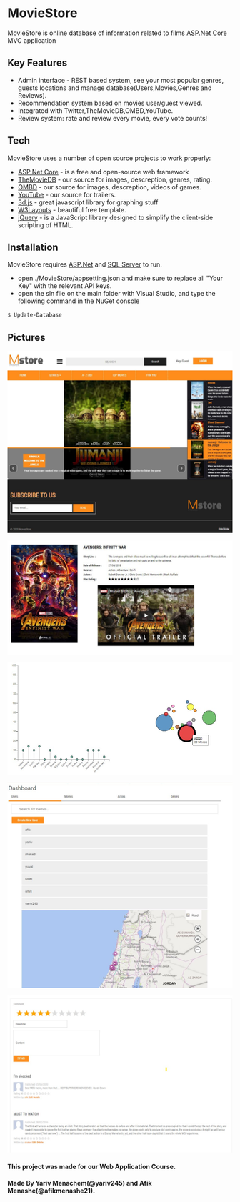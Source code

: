 # MovieStore

MovieStore is online database of information related to films [ASP.Net Core](https://www.asp.net/core/overview/aspnet-vnext)  MVC application

## Key Features

  - Admin interface - REST based system, see your most popular genres, guests locations and manage database(Users,Movies,Genres and Reviews).
  - Recommendation system based on movies user/guest viewed.
  - Integrated with Twitter,TheMovieDB,OMBD,YouTube.
  - Review system: rate and review every movie, every vote counts!

## Tech

MovieStore uses a number of open source projects to work properly:

* [ASP.Net Core](https://www.asp.net/core/overview/aspnet-vnext) - is a free and open-source web framework
* [TheMovieDB](https://www.themoviedb.org/) - our source for images, descreption, genres, rating.
* [OMBD](https://api.igdb.com/) - our source for images, descreption, videos of games.
* [YouTube](https://developers.google.com/apps-script/advanced/youtube) - our source for trailers.
* [3d.js](https://d3js.org/) - great javascript library for graphing stuff
* [W3Layouts](https://w3layouts.com/) - beautiful free template.
* [jQuery](http://jquery.com) - is a JavaScript library designed to simplify the client-side scripting of HTML.

## Installation

MovieStore requires [ASP.Net](https://www.asp.net/core/overview/aspnet-vnext) and [SQL Server](https://www.microsoft.com/en-us/sql-server/sql-server-2017) to run.

 - open ./MovieStore/appsetting.json and make sure to replace all "Your Key" with the relevant API keys.
 - open the sln file on the main folder with Visual Studio, and type the following command in the NuGet console

```sh
$ Update-Database
```

## Pictures
![HomePage](gitpics/HomePage.JPG)

![Movie Page](gitpics/Details.JPG)

![Graphs](gitpics/Graphs.jpg)

![Dashboard](gitpics/Dashboard.JPG)

![Movie Review](gitpics/Comments.jpg)




#### This project was made for our Web Application Course.

#### Made By Yariv Menachem(@yariv245) and Afik Menashe(@afikmenashe21).
